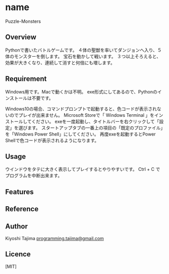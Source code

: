 # name
Puzzle-Monsters

## Overview
Pythonで書いたバトルゲームです。
４体の聖獣を率いてダンジョンへ入り、５体のモンスターを倒します。
宝石を動かして戦います。
３つ以上そろえると、効果が大きくなり、連続して消すと何倍にも増します。

## Requirement
Windows用です。Macで動くかは不明。
exe形式にしてあるので、Pythonのインストールは不要です。

Windows10の場合、コマンドプロンプトで起動すると、色コードが表示されないのでプレイが出来ません。
Microsoft Storeで「 Windows Terminal 」をインストールしてください。
exeを一度起動し、タイトルバーを右クリックして「設定」を選びます。
スタートアップタブの一番上の項目の「既定のプロファイル」を「Windows Power Shell」にしてください。
再度exeを起動するとPower Shellで色コードが表示されるようになります。

## Usage
ウインドウをタテに大きく表示してプレイするとやりやすいです。
Ctrl + C でプログラムを中断出来ます。

## Features

## Reference

## Author
Kiyoshi Tajima
programming.tajima@gmail.com

## Licence
[MIT]
